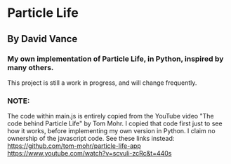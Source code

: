 # Particle Life
## By David Vance

### My own implementation of Particle Life, in Python, inspired by many others.

This project is still a work in progress, and will change frequently.

### NOTE:
The code within main.js is entirely copied from the YouTube video "The code behind Particle Life" by Tom Mohr.
I copied that code first just to see how it works, before implementing my own version in Python.
I claim no ownership of the javascript code. See these links instead:
https://github.com/tom-mohr/particle-life-app
https://www.youtube.com/watch?v=scvuli-zcRc&t=440s
